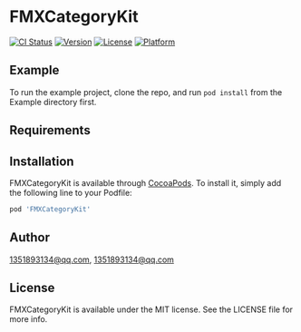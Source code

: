 # FMXCategoryKit

[![CI Status](https://img.shields.io/travis/1351893134@qq.com/FMXCategoryKit.svg?style=flat)](https://travis-ci.org/1351893134@qq.com/FMXCategoryKit)
[![Version](https://img.shields.io/cocoapods/v/FMXCategoryKit.svg?style=flat)](https://cocoapods.org/pods/FMXCategoryKit)
[![License](https://img.shields.io/cocoapods/l/FMXCategoryKit.svg?style=flat)](https://cocoapods.org/pods/FMXCategoryKit)
[![Platform](https://img.shields.io/cocoapods/p/FMXCategoryKit.svg?style=flat)](https://cocoapods.org/pods/FMXCategoryKit)

## Example

To run the example project, clone the repo, and run `pod install` from the Example directory first.

## Requirements

## Installation

FMXCategoryKit is available through [CocoaPods](https://cocoapods.org). To install
it, simply add the following line to your Podfile:

```ruby
pod 'FMXCategoryKit'
```

## Author

1351893134@qq.com, 1351893134@qq.com

## License

FMXCategoryKit is available under the MIT license. See the LICENSE file for more info.

